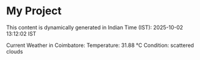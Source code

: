 # My Project

This content is dynamically generated in Indian Time (IST): 2025-10-02 13:12:02 IST


Current Weather in Coimbatore:
Temperature: 31.88 °C
Condition: scattered clouds

